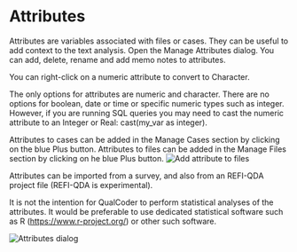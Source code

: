 
# Attributes

Attributes are variables associated with files or cases. They can be useful to add context to the text analysis. Open the Manage Attributes dialog. You can add, delete, rename and add memo notes to attributes.

You can right-click on a numeric attribute to convert to Character.

The only options for attributes are numeric and character. There are no options for boolean, date or time or specific numeric types such as integer.  However, if you are running SQL queries you may need to cast the numeric attribute to an Integer or Real: cast(my_var as integer).

Attributes to cases can be added in the Manage Cases section by clicking on the blue Plus button. Attributes to files can be added in the Manage Files section by clicking on he blue Plus button.
![Add attribute to files](https://qualcoder.files.wordpress.com/2022/07/add_file_attribute.png)

Attributes can be imported from a survey, and also from an REFI-QDA project file (REFI-QDA is experimental).

It is not the intention for QualCoder to perform statistical analyses of the attributes. It would be preferable to use dedicated statistical software such as R (https://www.r-project.org/) or other such software.

![Attributes dialog](https://qualcoder.files.wordpress.com/2020/12/manage_attributes.png)












